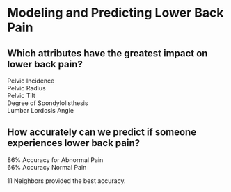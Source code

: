 # Modeling and Predicting Lower Back Pain

## Which attributes have the greatest impact on lower back pain?
Pelvic Incidence<br>
Pelvic Radius<br>
Pelvic Tilt<br>
Degree of Spondylolisthesis<br>
Lumbar Lordosis Angle

## How accurately can we predict if someone experiences lower back pain?
86% Accuracy for Abnormal Pain<br>
66% Accuracy Normal Pain

11 Neighbors provided the best accuracy.
